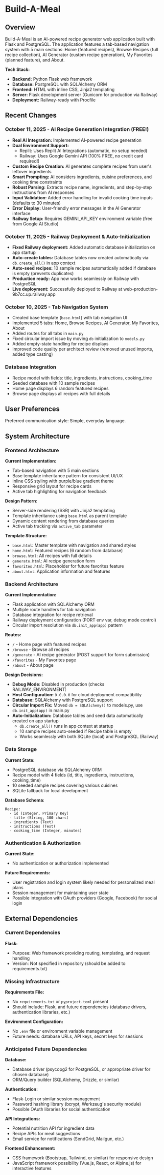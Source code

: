 # Build-A-Meal

## Overview

Build-A-Meal is an AI-powered recipe generator web application built with Flask and PostgreSQL. The application features a tab-based navigation system with 5 main sections: Home (featured recipes), Browse Recipes (full recipe collection), AI Generator (custom recipe generation), My Favorites (planned feature), and About.

**Tech Stack:**
- **Backend:** Python Flask web framework
- **Database:** PostgreSQL with SQLAlchemy ORM
- **Frontend:** HTML with inline CSS, Jinja2 templating
- **Server:** Flask development server (Gunicorn for production via Railway)
- **Deployment:** Railway-ready with Procfile

## Recent Changes

### October 11, 2025 - AI Recipe Generation Integration (FREE!)
- **Real AI Integration:** Implemented AI-powered recipe generation
- **Dual Environment Support:** 
  - Replit: Uses Replit AI Integrations (automatic, no setup needed)
  - Railway: Uses Google Gemini API (100% FREE, no credit card required!)
- **Custom Recipe Creation:** AI generates complete recipes from user's leftover ingredients
- **Smart Prompting:** AI considers ingredients, cuisine preferences, and cooking time constraints
- **Robust Parsing:** Extracts recipe name, ingredients, and step-by-step instructions from AI responses
- **Input Validation:** Added error handling for invalid cooking time inputs (defaults to 30 minutes)
- **Error Display:** User-friendly error messages in the AI Generator interface
- **Railway Setup:** Requires GEMINI_API_KEY environment variable (free from Google AI Studio)

### October 11, 2025 - Railway Deployment & Auto-Initialization
- **Fixed Railway deployment:** Added automatic database initialization on app startup
- **Auto-create tables:** Database tables now created automatically via `db.create_all()` in app context
- **Auto-seed recipes:** 10 sample recipes automatically added if database is empty (prevents duplicates)
- **Production ready:** App now works seamlessly on Railway with PostgreSQL
- **Live deployment:** Successfully deployed to Railway at web-production-9b7cc.up.railway.app

### October 10, 2025 - Tab Navigation System
- Created base template (`base.html`) with tab navigation UI
- Implemented 5 tabs: Home, Browse Recipes, AI Generator, My Favorites, About
- Added routes for all tabs in `main.py`
- Fixed circular import issue by moving `db` initialization to `models.py`
- Added empty-state handling for recipe displays
- Improved code quality per architect review (removed unused imports, added type casting)

### Database Integration
- Recipe model with fields: title, ingredients, instructions, cooking_time
- Seeded database with 10 sample recipes
- Home page displays 6 random featured recipes
- Browse page displays all recipes with full details

## User Preferences

Preferred communication style: Simple, everyday language.

## System Architecture

### Frontend Architecture

**Current Implementation:**
- Tab-based navigation with 5 main sections
- Base template inheritance pattern for consistent UI/UX
- Inline CSS styling with purple/blue gradient theme
- Responsive grid layout for recipe cards
- Active tab highlighting for navigation feedback

**Design Pattern:**
- Server-side rendering (SSR) with Jinja2 templating
- Template inheritance using `base.html` as parent template
- Dynamic content rendering from database queries
- Active tab tracking via `active_tab` parameter

**Template Structure:**
- `base.html`: Master template with navigation and shared styles
- `home.html`: Featured recipes (6 random from database)
- `browse.html`: All recipes with full details
- `generate.html`: AI recipe generation form
- `favorites.html`: Placeholder for future favorites feature
- `about.html`: Application information and features

### Backend Architecture

**Current Implementation:**
- Flask application with SQLAlchemy ORM
- Multiple route handlers for tab navigation
- Database integration for recipe retrieval
- Railway deployment configuration (PORT env var, debug mode control)
- Circular import resolution via `db.init_app(app)` pattern

**Routes:**
- `/` - Home page with featured recipes
- `/browse` - Browse all recipes
- `/generate` - AI recipe generator (POST support for form submission)
- `/favorites` - My Favorites page
- `/about` - About page

**Design Decisions:**
- **Debug Mode:** Disabled in production (checks RAILWAY_ENVIRONMENT)
- **Host Configuration:** `0.0.0.0` for cloud deployment compatibility
- **Database:** SQLAlchemy with PostgreSQL support
- **Circular Import Fix:** Moved `db = SQLAlchemy()` to models.py, use `db.init_app(app)` in main.py
- **Auto-Initialization:** Database tables and seed data automatically created on app startup
  - `db.create_all()` runs in app context at startup
  - 10 sample recipes auto-seeded if Recipe table is empty
  - Works seamlessly with both SQLite (local) and PostgreSQL (Railway)

### Data Storage

**Current State:**
- PostgreSQL database via SQLAlchemy ORM
- Recipe model with 4 fields (id, title, ingredients, instructions, cooking_time)
- 10 seeded sample recipes covering various cuisines
- SQLite fallback for local development

**Database Schema:**
```
Recipe:
  - id (Integer, Primary Key)
  - title (String, 100 chars)
  - ingredients (Text)
  - instructions (Text)
  - cooking_time (Integer, minutes)
```

### Authentication & Authorization

**Current State:**
- No authentication or authorization implemented

**Future Requirements:**
- User registration and login system likely needed for personalized meal plans
- Session management for maintaining user state
- Possible integration with OAuth providers (Google, Facebook) for social login

## External Dependencies

### Current Dependencies

**Flask:**
- Purpose: Web framework providing routing, templating, and request handling
- Version: Not specified in repository (should be added to requirements.txt)

### Missing Infrastructure

**Requirements File:**
- No `requirements.txt` or `pyproject.toml` present
- Should include: Flask, and future dependencies (database drivers, authentication libraries, etc.)

**Environment Configuration:**
- No `.env` file or environment variable management
- Future needs: database URLs, API keys, secret keys for sessions

### Anticipated Future Dependencies

**Database:**
- Database driver (psycopg2 for PostgreSQL, or appropriate driver for chosen database)
- ORM/Query builder (SQLAlchemy, Drizzle, or similar)

**Authentication:**
- Flask-Login or similar session management
- Password hashing library (bcrypt, Werkzeug's security module)
- Possible OAuth libraries for social authentication

**API Integrations:**
- Potential nutrition API for ingredient data
- Recipe APIs for meal suggestions
- Email service for notifications (SendGrid, Mailgun, etc.)

**Frontend Enhancement:**
- CSS framework (Bootstrap, Tailwind, or similar) for responsive design
- JavaScript framework possibility (Vue.js, React, or Alpine.js) for interactive features